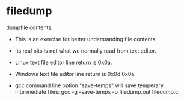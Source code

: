 # filedump
dumpfile contents.

* This is an exercise for better understanding file contents. 

* Its real bits is not what we normally read from text editor.

* Linux text file editor line return is 0x0a.

* Windows text file editor line return is 0x0d 0x0a.

* gcc command line option "save-temps" will save temperary intermediate files: gcc -g -save-temps -o filedump.out filedump.c
